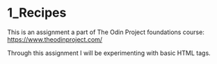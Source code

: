 # 1_Recipes

This is an assignment a part of The Odin Project foundations course: https://www.theodinproject.com/

Through this assignment I will be experimenting with basic HTML tags.